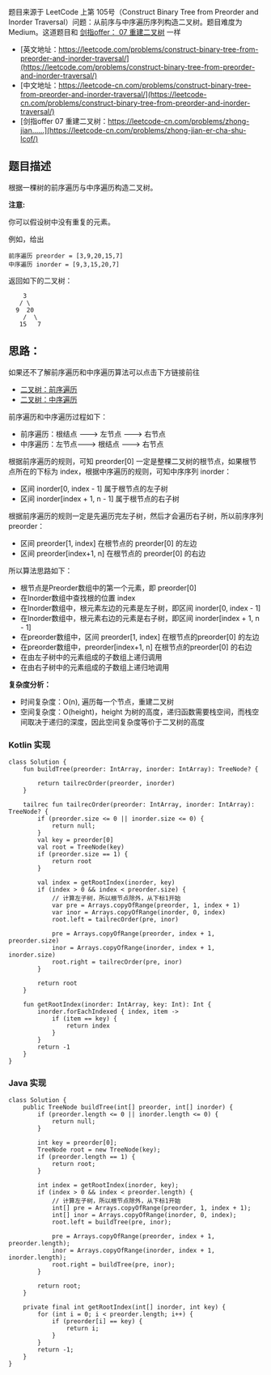 题目来源于 LeetCode 上第 105号（Construct Binary Tree from Preorder and Inorder Traversal）问题：从前序与中序遍历序列构造二叉树。题目难度为 Medium。这道题目和 [剑指offer： 07 重建二叉树](https://leetcode-cn.com/problems/zhong-jian-er-cha-shu-lcof/) 一样

* [英文地址：https://leetcode.com/problems/construct-binary-tree-from-preorder-and-inorder-traversal/](https://leetcode.com/problems/construct-binary-tree-from-preorder-and-inorder-traversal/)
* [中文地址：https://leetcode-cn.com/problems/construct-binary-tree-from-preorder-and-inorder-traversal/](https://leetcode-cn.com/problems/construct-binary-tree-from-preorder-and-inorder-traversal/)
* [剑指offer 07 重建二叉树：https://leetcode-cn.com/problems/zhong-jian......](https://leetcode-cn.com/problems/zhong-jian-er-cha-shu-lcof/)

## 题目描述

根据一棵树的前序遍历与中序遍历构造二叉树。

**注意:**

你可以假设树中没有重复的元素。

例如，给出

```
前序遍历 preorder = [3,9,20,15,7]
中序遍历 inorder = [9,3,15,20,7]
```

返回如下的二叉树：

```
    3
   / \
  9  20
    /  \
   15   7
```

## 思路：

如果还不了解前序遍历和中序遍历算法可以点击下方链接前往

* [二叉树：前序遍历](/binary-tree/01-binary-tree-preorder.md)
* [二叉树：中序遍历](/binary-tree/02-binary-tree-inorder.md)

前序遍历和中序遍历过程如下：

* 前序遍历：根结点 ---> 左节点 ---> 右节点
* 中序遍历：左节点---> 根结点 ---> 右节点

根据前序遍历的规则，可知 preorder[0] 一定是整棵二叉树的根节点，如果根节点所在的下标为 index，根据中序遍历的规则，可知中序序列 inorder：

* 区间 inorder[0, index - 1] 属于根节点的左子树
* 区间 inorder[index + 1, n - 1] 属于根节点的右子树

根据前序遍历的规则一定是先遍历完左子树，然后才会遍历右子树，所以前序序列 preorder：

* 区间 preorder[1, index] 在根节点的 preorder[0] 的左边
* 区间 preorder[index+1, n] 在根节点的 preorder[0] 的右边

所以算法思路如下：

* 根节点是Preorder数组中的第一个元素，即 preorder[0]
* 在Inorder数组中查找根的位置 index
* 在Inorder数组中，根元素左边的元素是左子树，即区间 inorder[0, index - 1]
* 在Inorder数组中，根元素右边的元素是右子树，即区间 inorder[index + 1, n - 1]
* 在preorder数组中，区间 preorder[1, index] 在根节点的preorder[0] 的左边
* 在preorder数组中，preorder[index+1, n] 在根节点的preorder[0] 的右边
* 在由左子树中的元素组成的子数组上递归调用
* 在由右子树中的元素组成的子数组上递归地调用

**复杂度分析：**

* 时间复杂度：O(n), 遍历每一个节点，重建二叉树
* 空间复杂度：O(height)，height 为树的高度，递归函数需要栈空间，而栈空间取决于递归的深度，因此空间复杂度等价于二叉树的高度

<!-- tabs:start -->

### **Kotlin 实现**

```
class Solution {
    fun buildTree(preorder: IntArray, inorder: IntArray): TreeNode? {

        return tailrecOrder(preorder, inorder)
    }

    tailrec fun tailrecOrder(preorder: IntArray, inorder: IntArray): TreeNode? {
        if (preorder.size <= 0 || inorder.size <= 0) {
            return null;
        }
        val key = preorder[0]
        val root = TreeNode(key)
        if (preorder.size == 1) {
            return root
        }

        val index = getRootIndex(inorder, key)
        if (index > 0 && index < preorder.size) {
            // 计算左子树，所以根节点除外，从下标1开始
            var pre = Arrays.copyOfRange(preorder, 1, index + 1)
            var inor = Arrays.copyOfRange(inorder, 0, index)
            root.left = tailrecOrder(pre, inor)

            pre = Arrays.copyOfRange(preorder, index + 1, preorder.size)
            inor = Arrays.copyOfRange(inorder, index + 1, inorder.size)
            root.right = tailrecOrder(pre, inor)
        }

        return root
    }

    fun getRootIndex(inorder: IntArray, key: Int): Int {
        inorder.forEachIndexed { index, item ->
            if (item == key) {
                return index
            }
        }
        return -1
    }
}
```

### **Java 实现**

```
class Solution {
    public TreeNode buildTree(int[] preorder, int[] inorder) {
        if (preorder.length <= 0 || inorder.length <= 0) {
            return null;
        }

        int key = preorder[0];
        TreeNode root = new TreeNode(key);
        if (preorder.length == 1) {
            return root;
        }

        int index = getRootIndex(inorder, key);
        if (index > 0 && index < preorder.length) {
            // 计算左子树，所以根节点除外，从下标1开始
            int[] pre = Arrays.copyOfRange(preorder, 1, index + 1);
            int[] inor = Arrays.copyOfRange(inorder, 0, index);
            root.left = buildTree(pre, inor);
            
            pre = Arrays.copyOfRange(preorder, index + 1, preorder.length);
            inor = Arrays.copyOfRange(inorder, index + 1, inorder.length);
            root.right = buildTree(pre, inor);
        }

        return root;
    }

    private final int getRootIndex(int[] inorder, int key) {
        for (int i = 0; i < preorder.length; i++) {
            if (preorder[i] == key) {
                return i;
            }
        }
        return -1;
    }
}
```

<!-- tabs:end -->


